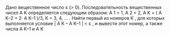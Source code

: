  Дано вещественное число ε (> 0). Последовательность вещественных
 чисел A K определяется следующим образом:
 A 1 = 1,
 A 2 = 2,
 A K = ( A K–2 + 2· A K–1 )/3, K = 3, 4, ... .
 Найти первый из номеров K , для которых выполняется условие
 | A K – A K–1 | < ε ,
 и вывести этот номер, а также числа A K–1 и A K

